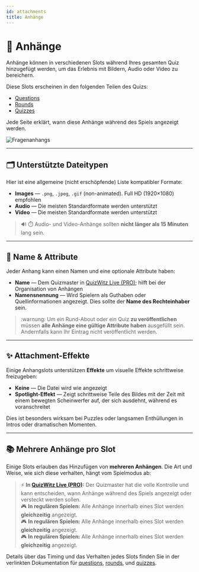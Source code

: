 ```yaml
---
id: attachments
title: Anhänge
---
```


# 📎 Anhänge

Anhänge können in verschiedenen Slots während Ihres gesamten Quiz hinzugefügt werden, um das Erlebnis mit Bildern, Audio oder Video zu bereichern.

Diese Slots erscheinen in den folgenden Teilen des Quizs:

- [Questions](../editor/005-writing-questions.md)
- [Rounds](../editor/008-round-options.md)
- [Quizzes](../editor/007-quiz-options.md)

Jede Seite erklärt, wann diese Anhänge während des Spiels angezeigt werden.

![Fragenanhangs](/images/edit-question.png)

---

## 🗂️ Unterstützte Dateitypen

Hier ist eine allgemeine (nicht erschöpfende) Liste kompatibler Formate:

- **Images** — `.png`, `.jpeg`, `.gif` (non-animated). Full HD (1920×1080) empfohlen
- **Audio** — Die meisten Standardformate werden unterstützt
- **Video** — Die meisten Standardformate werden unterstützt

> 🔊 ⏱️ Audio- und Video-Anhänge sollten **nicht länger als 15 Minuten** lang sein.

---

## 📝 Name & Attribute

Jeder Anhang kann einen Namen und eine optionale Attribute haben:

- **Name** — Dem Quizmaster in [QuizWitz Live (PRO)](../quizmaster/001-introduction.md); hilft bei der Organisation von Anhängen
- **Namensnennung** — Wird Spielern als Guthaben oder Quellinformationen angezeigt. Dies sollte der **Name des Rechteinhaber** sein.

> :warnung: Um ein Rund-About oder ein Quiz **zu veröffentlichen** müssen **alle Anhänge eine gültige Attribute haben** ausgefüllt sein. Andernfalls kann Ihr Eintrag nicht veröffentlicht werden.

---

## ✨ Attachment-Effekte

Einige Anhangslots unterstützen **Effekte** um visuelle Effekte schrittweise freizugeben:

- **Keine** — Die Datei wird wie angezeigt
- **Spotlight-Effekt** — Zeigt schrittweise Teile des Bildes mit der Zeit mit einem bewegten Scheinwerfer auf, der sich ausdehnt, während es voranschreitet

Dies ist besonders wirksam bei Puzzles oder langsamen Enthüllungen in Intros oder dramatischen Momenten.

---

## 📚 Mehrere Anhänge pro Slot

Einige Slots erlauben das Hinzufügen von **mehreren Anhängen**. Die Art und Weise, wie sich diese verhalten, hängt vom Spielmodus ab:

> ⚡ **In [QuizWitz Live (PRO)](../quizmaster/001-introduction.md):** Der Quizmaster hat die volle Kontrolle und kann entscheiden, wann Anhänge während des Spiels angezeigt oder versteckt werden sollen.\
> 🎮 **In regulären Spielen:** Alle Anhänge innerhalb eines Slot werden **gleichzeitig** angezeigt.\
> 🎮 **In regulären Spielen:** Alle Anhänge innerhalb eines Slot werden **gleichzeitig** angezeigt.\
> 🎮 **In regulären Spielen:** Alle Anhänge innerhalb eines Slot werden **gleichzeitig** angezeigt.

Details über das Timing und das Verhalten jedes Slots finden Sie in der verlinkten Dokumentation für [questions](../editor/015-importing-questions.md), [rounds](../editor/008-round-options.md), und [quizzes](../editor/007-quiz-options.md).
